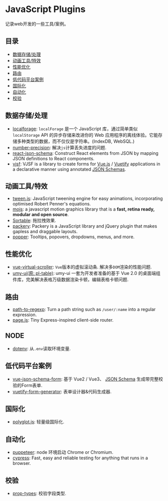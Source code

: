 # JavaScript Plugins

记录web开发的一些工具/案例。

## 目录

+ [数据存储/处理](#数据存储/处理)
+ [动画工具/特效](#动画工具/特效)
+ [性能优化](#性能优化)
+ [路由](#路由)
+ [低代码平台案例](#低代码平台案例)
+ [国际化](#国际化)
+ [自动化](#自动化)
+ [校验](#校验)

## 数据存储/处理

+ [localforage](http://localforage.docschina.org/): `localForage` 是一个 JavaScript 库，通过简单类似 `localStorage` API 的异步存储来改进你的 Web 应用程序的离线体验。它能存储多种类型的数据，而不仅仅是字符串。(IndexDB, WebSQL.)
+ [number-precision](): 解决`js`计算丢失进度的问题.
+ [react-json-schema](https://github.com/TechniqueSoftware/react-json-schema): Construct React elements from JSON by mapping JSON definitions to React components.
+ [vjsf](https://koumoul-dev.github.io/vuetify-jsonschema-form/latest/getting-started): VJSF is a library to create forms for [Vue.js](https://vuejs.org/) / [Vuetify](https://vuetifyjs.com/) applications in a declarative manner using annotated [JSON Schemas](https://json-schema.org/).

## 动画工具/特效

+ [tween.js](https://github.com/tweenjs/tween.js): JavaScript tweening engine for easy animations, incorporating optimised Robert Penner's equations.
+ [mojs](https://github.com/mojs/mojs): a javascript motion graphics library that is a **fast, retina ready, modular and open source**.
+ [Sortable](https://github.com/SortableJS/Sortable): 拖拉拽效果.
+ [packery](https://github.com/metafizzy/packery): Packery is a JavaScript library and jQuery plugin that makes gapless and draggable layouts.
+ [popper](https://popper.js.org/): Tooltips, popovers, dropdowns, menus, and more.

## 性能优化

+ [vue-virtual-scroller](https://github.com/Akryum/vue-virtual-scroller): `Vue`版本的虚拟滚动条. 解决多`DOM`渲染的性能问题.
+ [umy-ui(原: pl-table)](https://github.com/u-leo/umy-ui): umy-ui 一套为开发者准备的基于 Vue 2.0 的桌面端组件库，完美解决表格万级数据渲染卡顿，编辑表格卡顿问题.

## 路由

+ [path-to-regexp](https://github.com/pillarjs/path-to-regexp): Turn a path string such as `/user/:name` into a regular expression.
+ [page.js](https://github.com/visionmedia/page.js): Tiny Express-inspired client-side router.

## NODE

+ [dotenv](https://github.com/motdotla/dotenv): 从`.env`读取环境变量.

## 低代码平台案例

+ [vue-json-schema-form](https://github.com/lljj-x/vue-json-schema-form): 基于 Vue2 / Vue3、 [JSON Schema](https://json-schema.org/understanding-json-schema/index.html) 生成带完整校验的Form表单.
+ [vuetify-form-generator](https://github.com/herodotus-cloud/vuetify-form-generator): 表单设计器&代码生成器.

## 国际化

+ [polyglot.js](https://github.com/airbnb/polyglot.js): 轻量级国际化.

## 自动化

+ [puppeteer](https://github.com/puppeteer/puppeteer): node 环境启动 Chrome or Chromium.
+ [cypress](https://github.com/cypress-io/cypress): Fast, easy and reliable testing for anything that runs in a browser.

## 校验

+ [prop-types](https://github.com/facebook/prop-types): 校验字段类型.
